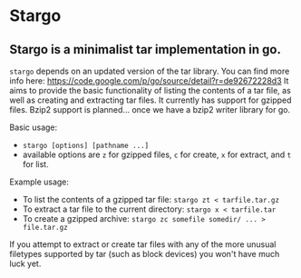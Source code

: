 # Stargo
## Stargo is a minimalist tar implementation in go.

`stargo` depends on an updated version of the tar library.  You can find more info here: https://code.google.com/p/go/source/detail?r=de92672228d3
It aims to provide the basic functionality of listing the contents of a tar file, as well as creating and extracting tar files.  It currently has support for gzipped files.  Bzip2 support is planned... once we have a bzip2 writer library for go.

Basic usage:
- `stargo [options] [pathname ...]`
- available options are `z` for gzipped files, `c` for create, `x` for extract, and `t` for list.

Example usage:
- To list the contents of a gzipped tar file: `stargo zt < tarfile.tar.gz`
- To extract a tar file to the current directory: `stargo x < tarfile.tar`
- To create a gzipped archive: `stargo zc somefile somedir/ ... > file.tar.gz`

If you attempt to extract or create tar files with any of the more unusual filetypes supported by tar (such as block devices) you won't have much luck yet.
